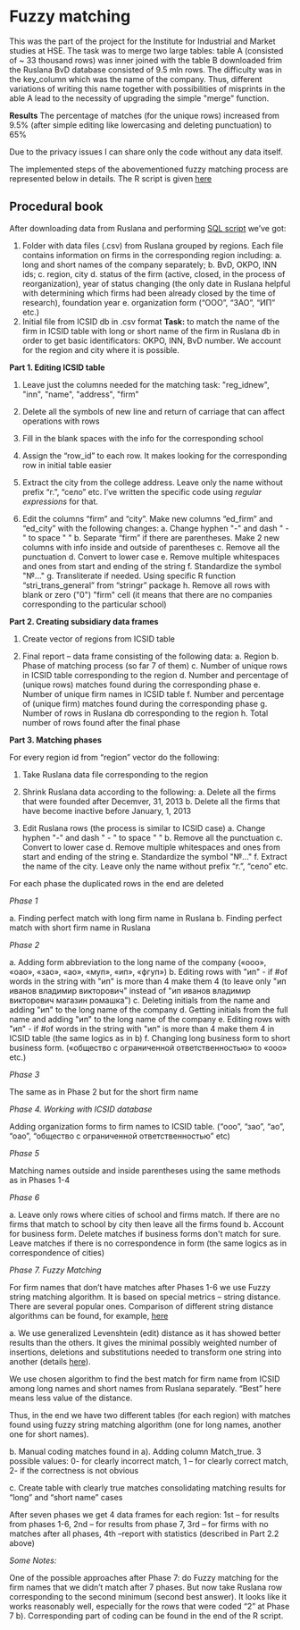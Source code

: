 # Fuzzy matching

This was the part of the project for the Institute for Industrial and Market studies at HSE. The task was to merge two large tables: table A (consisted of ~ 33 thousand rows) was inner joined with the table B downloaded frim the Ruslana BvD database consisted of 9.5 mln rows. The difficulty was in the key_column which was the name of the company. Thus, different variations of writing this name together with possibilities of misprints in the able A lead to the necessity of upgrading the simple "merge" function.

**Results** The percentage of matches (for the unique rows) increased from 9.5% (after simple editing like lowercasing and deleting punctuation) to 65%

Due to the privacy issues I can share only the code without any data itself.

The implemented steps of the abovementioned fuzzy matching process are represented below in details. The R script is given [here](https://github.com/daniil-esaulov/Fuzzy_matching/blob/master/fuzzy_matching_ruslana.R)

## Procedural book

After downloading data from Ruslana and performing [SQL script](https://github.com/daniil-esaulov/Fuzzy_matching/blob/master/Vlookup_Ruslana_regions_id.sql) we’ve got:

1.	Folder with data files (.csv) from Ruslana grouped by regions. Each file contains information on firms in the corresponding region including: 
  a.	long and short names of the company separately; 
  b.	BvD, OKPO, INN ids; 
  c.	region, city 
  d.	status of the firm (active, closed, in the process of reorganization), year of status changing (the only date in Ruslana helpful with determining which firms had been
  already closed by the time of research), foundation year
  e.	organization form (“ООО”, “ЗАО”, “ИП” etc.)
2.	Initial file from ICSID db in .csv format
**Task:** to match the name of the firm in ICSID table with long or short name of the firm in Ruslana db in order to get basic identificators: OKPO, INN, BvD number. We account for the region and city where it is possible.

**Part 1. Editing ICSID table**

1)	Leave just the columns needed for the matching task: "reg_idnew", "inn", "name", "address", "firm"

2)	Delete all the symbols of new line and return of carriage that can affect operations with rows

3)	Fill in the blank spaces with the info for the corresponding school

4)	Assign the “row_id” to each row. It makes looking for the corresponding row in initial table easier

5)	Extract the city from the college address. Leave only the name without prefix “г.”, “село” etc. I’ve written the specific code using _regular expressions_ for that.

6)	Edit the columns “firm” and “city”. Make new columns “ed_firm” and “ed_city” with the following changes:
  a.	Change hyphen "-" and dash " - " to space " "
  b.	Separate “firm” if there are parentheses. Make 2 new columns with info inside and outside of parentheses
  c.	Remove all the punctuation
  d.	Convert to lower case
  e.	Remove multiple whitespaces and ones from start and ending of the string
  f.	Standardize the symbol "№..."
  g.	Transliterate if needed. Using specific R function “stri_trans_general” from “stringr” package
  h.	Remove all rows with blank or zero ("0") "firm" cell (it means that there are no companies corresponding to the particular school)

**Part 2. Creating subsidiary data frames**

1)	Create vector of regions from ICSID table

2)	Final report – data frame consisting of the following data:
  a.	Region
  b.	Phase of matching process (so far 7 of them)
  c.	Number of unique rows in ICSID table corresponding to the region
  d.	Number and percentage of (unique rows) matches found during the corresponding phase
  e.	Number of unique firm names in ICSID table
  f.	Number and percentage of (unique firm) matches found during the corresponding phase
  g.	Number of rows in Ruslana db corresponding to the region
  h.	Total number of rows found after the final phase

**Part 3. Matching phases**

For every region id from “region” vector do the following:

1)	Take Ruslana data file corresponding to the region

2)	Shrink Ruslana data according to the following:
  a.	Delete all the firms that were founded after Decemver, 31, 2013
  b.	Delete all the firms that have become inactive before January, 1, 2013

3)	Edit Ruslana rows (the process is similar to ICSID case)
  a.	Change hyphen "-" and dash " - " to space " "
  b.	Remove all the punctuation
  c.	Convert to lower case
  d.	Remove multiple whitespaces and ones from start and ending of the string
  e.	Standardize the symbol "№..."
  f.	Extract the name of the city. Leave only the name without prefix “г.”, “село” etc.  

For each phase the duplicated rows in the end are deleted

  _Phase 1_

  a.	Finding perfect match with long firm name in Ruslana
  b.	Finding perfect match with short firm name in Ruslana

  _Phase 2_

  a.	Adding form abbreviation to the long name of the company («ооо», «оао», «зао», «ао», «муп», «ип», «фгуп»)
  b.	Editing rows with "ип" - if #of words in the string with "ип" is more than 4 make them 4 (to leave only "ип иванов владимир викторович" instead of "ип иванов владимир викторович магазин ромашка")
  c.	Deleting initials from the name and adding "ип" to the long name of the company
  d.	Getting initials from the full name and adding "ип" to the long name of the company
  e.	Editing rows with "ип" - if #of words in the string with "ип" is more than 4 make them 4 in ICSID table (the same logics as in b)
  f.	Changing long business form to short business form. («общество с ограниченной ответственностью» to «ооо» etc.)

  _Phase 3_

  The same as in Phase 2 but for the short firm name

  _Phase 4. Working with ICSID database_

  Adding organization forms to firm names to ICSID table. (“ооо”, “зао”, “ао”, “оао”, “общество с ограниченной ответственностью” etc)

  _Phase 5_

  Matching names outside and inside parentheses using the same methods as in Phases 1-4

  _Phase 6_

  a.	Leave only rows where cities of school and firms match. If there are no firms that match to school by city then leave all the firms found
  b.	Account for business form. Delete matches if business forms don't match for sure. Leave matches if there is no correspondence in form (the same logics as in correspondence of cities)

  _Phase 7. Fuzzy Matching_

  For firm names that don’t have matches after Phases 1-6 we use Fuzzy string matching algorithm. It is based on special metrics – string distance. There are several popular ones.
  Comparison of different string distance algorithms can be found, for example, [here](http://www.joyofdata.de/blog/comparison-of-string-distance-algorithms/)

  a.	We use generalized Levenshtein (edit) distance as it has showed better results than the others. It gives the minimal possibly weighted number of insertions, deletions and substitutions needed to transform one string into another (details [here](https://stat.ethz.ch/R-manual/R-devel/library/utils/html/adist.html)). 

  We use chosen algorithm to find the best match for firm name from ICSID among long names and short names from Ruslana separately. “Best” here means less value of the distance.

  Thus, in the end we have two different tables (for each region) with matches found using fuzzy string matching algorithm (one for long names, another one for short names).

  b.	Manual coding matches found in a). Adding column Match_true. 3 possible values: 0- for clearly incorrect match, 1 – for clearly correct match, 2- if the correctness is not obvious

  c.	Create table with clearly true matches consolidating matching results for “long” and “short name” cases

After seven phases we get 4 data frames for each region: 1st  – for results from phases 1-6, 2nd  – for results from phase 7, 3rd – for firms with no matches after all phases, 4th –report with statistics (described in Part 2.2 above)

_Some Notes:_

One of the possible approaches after Phase 7: do Fuzzy matching for the firm names that we didn’t match after 7 phases. But now take Ruslana row corresponding to the second minimum (second best answer).  It looks like it works reasonably well, especially for the rows that were coded “2” at Phase 7 b). Corresponding part of coding can be found in the end of the R script.
